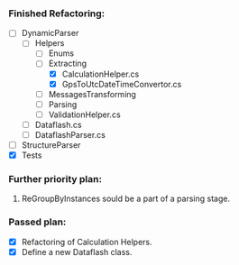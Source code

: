 ### Finished Refactoring:
- [ ] DynamicParser
  - [ ] Helpers
    - [ ] Enums
    - [ ] Extracting
      - [x] CalculationHelper.cs 
      - [x] GpsToUtcDateTimeConvertor.cs
    - [ ] MessagesTransforming
    - [ ] Parsing
    - [ ] ValidationHelper.cs
  - [ ] Dataflash.cs
  - [ ] DataflashParser.cs

- [ ] StructureParser
- [x] Tests

### Further priority plan:
1. ReGroupByInstances sould be a part of a parsing stage.

### Passed plan:
  - [x] Refactoring of Calculation Helpers.
  - [x] Define a new Dataflash class.
